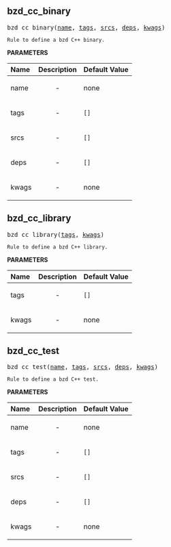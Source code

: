 <!-- Generated with Stardoc: http://skydoc.bazel.build -->



<a id="bzd_cc_binary"></a>

## bzd_cc_binary

<pre>
bzd_cc_binary(<a href="#bzd_cc_binary-name">name</a>, <a href="#bzd_cc_binary-tags">tags</a>, <a href="#bzd_cc_binary-srcs">srcs</a>, <a href="#bzd_cc_binary-deps">deps</a>, <a href="#bzd_cc_binary-kwags">kwags</a>)
</pre>

    Rule to define a bzd C++ binary.

**PARAMETERS**


| Name  | Description | Default Value |
| :------------- | :------------- | :------------- |
| <a id="bzd_cc_binary-name"></a>name |  <p align="center"> - </p>   |  none |
| <a id="bzd_cc_binary-tags"></a>tags |  <p align="center"> - </p>   |  <code>[]</code> |
| <a id="bzd_cc_binary-srcs"></a>srcs |  <p align="center"> - </p>   |  <code>[]</code> |
| <a id="bzd_cc_binary-deps"></a>deps |  <p align="center"> - </p>   |  <code>[]</code> |
| <a id="bzd_cc_binary-kwags"></a>kwags |  <p align="center"> - </p>   |  none |


<a id="bzd_cc_library"></a>

## bzd_cc_library

<pre>
bzd_cc_library(<a href="#bzd_cc_library-tags">tags</a>, <a href="#bzd_cc_library-kwags">kwags</a>)
</pre>

    Rule to define a bzd C++ library.

**PARAMETERS**


| Name  | Description | Default Value |
| :------------- | :------------- | :------------- |
| <a id="bzd_cc_library-tags"></a>tags |  <p align="center"> - </p>   |  <code>[]</code> |
| <a id="bzd_cc_library-kwags"></a>kwags |  <p align="center"> - </p>   |  none |


<a id="bzd_cc_test"></a>

## bzd_cc_test

<pre>
bzd_cc_test(<a href="#bzd_cc_test-name">name</a>, <a href="#bzd_cc_test-tags">tags</a>, <a href="#bzd_cc_test-srcs">srcs</a>, <a href="#bzd_cc_test-deps">deps</a>, <a href="#bzd_cc_test-kwags">kwags</a>)
</pre>

    Rule to define a bzd C++ test.

**PARAMETERS**


| Name  | Description | Default Value |
| :------------- | :------------- | :------------- |
| <a id="bzd_cc_test-name"></a>name |  <p align="center"> - </p>   |  none |
| <a id="bzd_cc_test-tags"></a>tags |  <p align="center"> - </p>   |  <code>[]</code> |
| <a id="bzd_cc_test-srcs"></a>srcs |  <p align="center"> - </p>   |  <code>[]</code> |
| <a id="bzd_cc_test-deps"></a>deps |  <p align="center"> - </p>   |  <code>[]</code> |
| <a id="bzd_cc_test-kwags"></a>kwags |  <p align="center"> - </p>   |  none |



